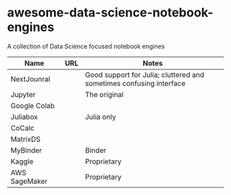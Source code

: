 # awesome-data-science-notebook-engines
A collection of Data Science focused notebook engines

| Name | URL | Notes   |
|------|-----|---|
| NextJounral     |     | Good support for Julia; cluttered and sometimes confusing interface  |
| Jupyter      |     | The original   |
| Google Colab     |     |   |
| Juliabox     |     | Julia only  |
| CoCalc     |     |   |
| MatrixDS     |     |   |
| MyBinder     |     | Binder  |
| Kaggle     |     | Proprietary  |
| AWS SageMaker     |     | Proprietary  |

